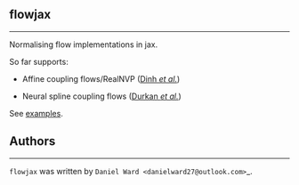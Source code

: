 ## flowjax
-------

Normalising flow implementations in jax.

So far supports:

- Affine coupling flows/RealNVP ([Dinh *et al.*](https://arxiv.org/abs/1605.08803))

- Neural spline coupling flows ([Durkan *et al.*](https://arxiv.org/abs/1906.04032/))


See [examples](https://github.com/danielward27/flowjax/blob/main/examples/).

## Authors
-------

`flowjax` was written by `Daniel Ward <danielward27@outlook.com>`_.
